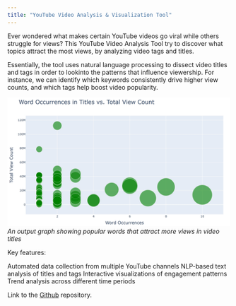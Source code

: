```yaml
---
title: "YouTube Video Analysis & Visualization Tool"
---
```


Ever wondered what makes certain YouTube videos go viral while others struggle for views? This YouTube Video Analysis Tool try to discover what topics attract the most views, by analyzing video tags and titles.

Essentially, the tool uses natural language processing to dissect video titles and tags in order to lookinto the patterns that influence viewership. For instance, we can identify which keywords consistently drive higher view counts, and which tags help boost video popularity.

![output graph](images/yat-1.png)
*An output graph showing popular words that attract more views in video titles*

Key features:

Automated data collection from multiple YouTube channels
NLP-based text analysis of titles and tags
Interactive visualizations of engagement patterns
Trend analysis across different time periods

Link to the [Github](https://github.com/deng34/youtube-analysis-tool) repository.